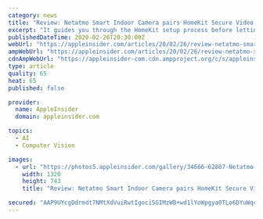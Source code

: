 ```yaml
---
category: news
title: "Review: Netatmo Smart Indoor Camera pairs HomeKit Secure Video with AI facial recognition"
excerpt: "It guides you through the HomeKit setup process before letting you know what the Security app offers in terms of features. Namely, AI facial recognition. Activity timeline in the Netatmo Security app With the camera added to the Netatmo Security app, a snapshot of the feed is at the bottom of the display. You can tap the up arrow —or swipe up ..."
publishedDateTime: 2020-02-26T20:30:00Z
webUrl: "https://appleinsider.com/articles/20/02/26/review-netatmo-smart-indoor-camera-pairs-homekit-secure-video-with-ai-facial-recognition"
ampWebUrl: "https://appleinsider.com/articles/20/02/26/review-netatmo-smart-indoor-camera-pairs-homekit-secure-video-with-ai-facial-recognition/amp/"
cdnAmpWebUrl: "https://appleinsider-com.cdn.ampproject.org/c/s/appleinsider.com/articles/20/02/26/review-netatmo-smart-indoor-camera-pairs-homekit-secure-video-with-ai-facial-recognition/amp/"
type: article
quality: 65
heat: 65
published: false

provider:
  name: AppleInsider
  domain: appleinsider.com

topics:
  - AI
  - Computer Vision

images:
  - url: "https://photos5.appleinsider.com/gallery/34666-62807-Netatmo-Smart-Indoor-Camera-Front-xl.jpg"
    width: 1320
    height: 743
    title: "Review: Netatmo Smart Indoor Camera pairs HomeKit Secure Video with AI facial recognition"

secured: "AAP9UYcgDdrmdt7NMtXdVuiRwtIgoci5GIMzWB+wd1lYoWpgya0TLo6DYuWqc58NL6S+9tIMkSpmhUjJEZNgvJU5SaH/7NnkBvApznhzZGQvU32Tz8NG97ROolM6bunz3S5s/+W800xdCcAYjIyZ4KnSbFsmrvrCdanaT35oCErxQ8A7RQk3k5S1CBA62a9eqCun83fJR7stNLNT/lNrvHBy5Wg7ae4rOHjLyxEBsfXyj8TokovHrsAvzdxSeTZ5vOZ4PHyprV2O8ZukIQaImoeLhHRFObUnnAnoNCz6FMonl23WERjgvlCv6dXfeFe9;LM9GePtV6kpULn9RlPGW8w=="
---
```


